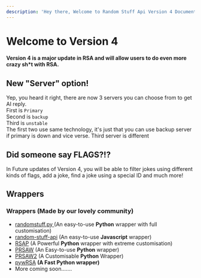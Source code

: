 ```yaml
---
description: 'Hey there, Welcome to Random Stuff Api Version 4 Documentation'
---
```


# Welcome to Version 4

#### Version 4 is a major update in RSA and will allow users to do even more crazy sh\*t with RSA. 

## New "Server" option!

Yep, you heard it right, there are now 3 servers you can choose from to get AI reply.   
First is `Primary`   
Second is `backup`  
Third is `unstable`   
The first two use same technology, it's just that you can use backup server if primary is down and vice verse. Third server is different

## Did someone say FLAGS?!?

In Future updates of Version 4, you will be able to filter jokes using different kinds of flags, add a joke, find a joke using a special ID and much more! 

## Wrappers

### Wrappers \(Made by our lovely community\)

* [randomstuff.py ](https://pypi.org/project/randomstuff.py/)\(An easy-to-use **Python** wrapper with full customisation\)
* [random-stuff-api](https://npmjs.com/random-stuff-api/) \(An easy-to-use **Javascript** wrapper\)
* [RSAP](https://pypi.org/project/rsap/) \(A Powerful **Python** wrapper with extreme customisation\)
* [PRSAW](https://pypi.org/project/prsaw) \(An Easy-to-use **Python** wrapper\)
* [PRSAW2](https://pypi.org/project/prsaw2) \(A Customisable **Python** Wrapper\)
* [pywRSA](https://pypi.org/project/pywrsa) **\(**A Fast **Python** wrapper**\)**
* More coming soon.......



